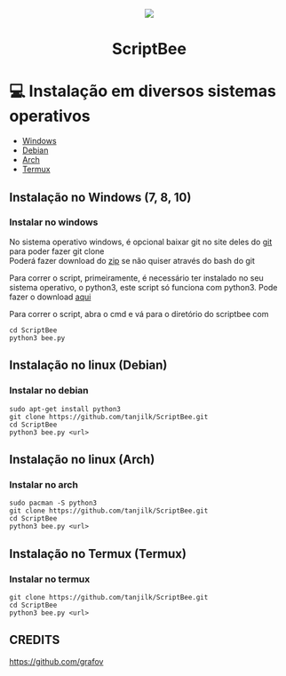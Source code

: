 <p align="center">
  <img src="https://raw.githubusercontent.com/tanjilk/ScriptBee/master/img/icon.ico">
</p>
 
<h1 align="center">ScriptBee</h1>  


# 💻 Instalação em diversos sistemas operativos
  - [Windows](#instalar-no-windows)
  - [Debian](#instalar-no-debian)
  - [Arch](#instalar-no-arch)
  - [Termux](#instalar-no-termux)

## Instalação no Windows (7, 8, 10)
### Instalar no windows
No sistema operativo windows, é opcional baixar git no site deles do [git](https://git-scm.com/downloads) para poder fazer git clone  
Poderá fazer download do [zip](https://github.com/tanjilk/ScriptBee/archive/refs/heads/master.zip) se não quiser através do bash do git  

Para correr o script, primeiramente, é necessário ter instalado no seu sistema operativo, o python3, este script só funciona com python3. Pode fazer o download [aqui](https://www.python.org/downloads/)

Para correr o script, abra o cmd e vá para o diretório do scriptbee com 
```
cd ScriptBee  
python3 bee.py
```

## Instalação no linux (Debian)
### Instalar no debian

```sudo apt-get install git
sudo apt-get install python3
git clone https://github.com/tanjilk/ScriptBee.git 
cd ScriptBee
python3 bee.py <url>
```

## Instalação no linux (Arch)
### Instalar no arch
```sudo pacman -S git
sudo pacman -S python3
git clone https://github.com/tanjilk/ScriptBee.git
cd ScriptBee
python3 bee.py <url>
```

## Instalação no Termux (Termux)
### Instalar no termux
```pkg install git  
git clone https://github.com/tanjilk/ScriptBee.git 
cd ScriptBee  
python3 bee.py <url>    
```
 ## CREDITS
 https://github.com/grafov

